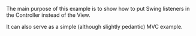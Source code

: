 The main purpose of this example is to show how to put Swing listeners
in the Controller instead of the View.

It can also serve as a simple (although slightly pedantic) MVC example.